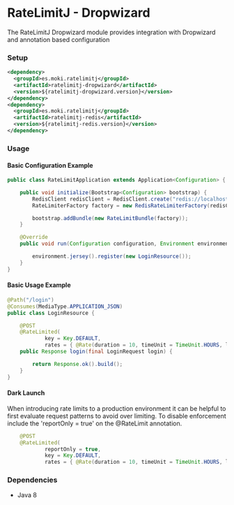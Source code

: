 RateLimitJ - Dropwizard
======================

The RateLimitJ Dropwizard module provides integration with Dropwizard and annotation based configuration
 
### Setup
 
 ```xml
 <dependency>
   <groupId>es.moki.ratelimitj</groupId>
   <artifactId>ratelimitj-dropwizard</artifactId>
   <version>${ratelimitj-dropwizard.version}</version>
 </dependency>
 <dependency>
   <groupId>es.moki.ratelimitj</groupId>
   <artifactId>ratelimitj-redis</artifactId>
   <version>${ratelimitj-redis.version}</version>
 </dependency>
 ```
 
### Usage

#### Basic Configuration Example
```java
public class RateLimitApplication extends Application<Configuration> {

    public void initialize(Bootstrap<Configuration> bootstrap) {
        RedisClient redisClient = RedisClient.create("redis://localhost");
        RateLimiterFactory factory = new RedisRateLimiterFactory(redisClient);

        bootstrap.addBundle(new RateLimitBundle(factory));
    }

    @Override
    public void run(Configuration configuration, Environment environment) throws Exception {

        environment.jersey().register(new LoginResource());
    }
}
```

#### Basic Usage Example
```java
@Path("/login")
@Consumes(MediaType.APPLICATION_JSON)
public class LoginResource {

    @POST
    @RateLimited(
            key = Key.DEFAULT, 
            rates = { @Rate(duration = 10, timeUnit = TimeUnit.HOURS, limit = 5) })
    public Response login(final LoginRequest login) {

        return Response.ok().build();
    }
}
```

#### Dark Launch
When introducing rate limits to a production environment it can be helpful to first evaluate request patterns to avoid over limiting.
To disable enforcement include the 'reportOnly = true' on the @RateLimit annotation.

```java
    @POST
    @RateLimited(
            reportOnly = true,
            key = Key.DEFAULT, 
            rates = { @Rate(duration = 10, timeUnit = TimeUnit.HOURS, limit = 5) })
```


### Dependencies

* Java 8

